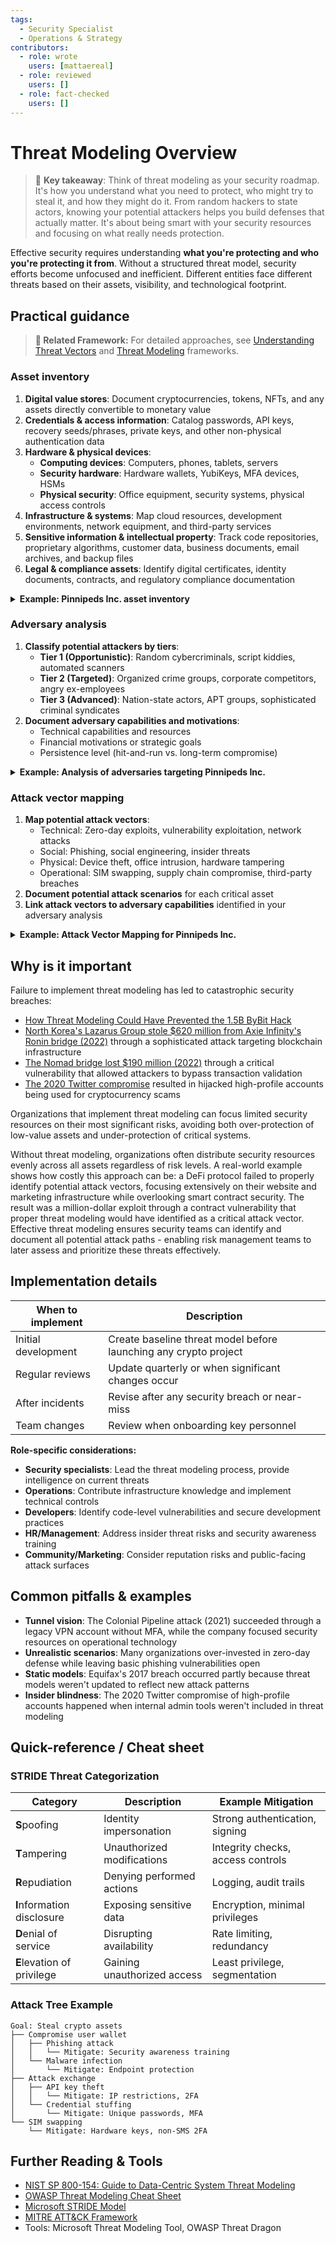 ```yaml
---
tags:
  - Security Specialist
  - Operations & Strategy
contributors:
  - role: wrote
    users: [mattaereal]
  - role: reviewed
    users: []
  - role: fact-checked
    users: []
---
```


# Threat Modeling Overview

> 🔑 **Key takeaway**: Think of threat modeling as your security roadmap. It's how you understand what you need to protect, who might try to steal it, and how they might do it. From random hackers to state actors, knowing your potential attackers helps you build defenses that actually matter. It's about being smart with your security resources and focusing on what really needs protection.

Effective security requires understanding **what you're protecting and who you're protecting it from**. Without a structured threat model, security efforts become unfocused and inefficient. Different entities face different threats based on their assets, visibility, and technological footprint.

## Practical guidance

> **🔗 Related Framework:** For detailed approaches, see [Understanding Threat Vectors](../awareness/understanding-threat-vectors.md) and [Threat Modeling](../threat-modeling/) frameworks.

### Asset inventory

1. **Digital value stores**: Document cryptocurrencies, tokens, NFTs, and any assets directly convertible to monetary value
2. **Credentials & access information**: Catalog passwords, API keys, recovery seeds/phrases, private keys, and other non-physical authentication data
3. **Hardware & physical devices**: 
   - **Computing devices**: Computers, phones, tablets, servers
   - **Security hardware**: Hardware wallets, YubiKeys, MFA devices, HSMs
   - **Physical security**: Office equipment, security systems, physical access controls
4. **Infrastructure & systems**: Map cloud resources, development environments, network equipment, and third-party services
5. **Sensitive information & intellectual property**: Track code repositories, proprietary algorithms, customer data, business documents, email archives, and backup files
6. **Legal & compliance assets**: Identify digital certificates, identity documents, contracts, and regulatory compliance documentation

<details>
<summary><strong>Example: Pinnipeds Inc. asset inventory</strong></summary>

### Pinnipeds Inc. Asset Inventory

Pinnipeds Inc. is a small company with 15 employees. Here's how they categorized their assets:

| Asset Category | Items |
|----------------|-------|
| **Digital value stores** | • Company treasury holding 5 BTC and 50 ETH for operations<br>• Client tokens held in custody during project development<br>• Test tokens on various testnets for development purposes |
| **Credentials & access information** | • Multi-signature wallet configuration (3-of-5 signers)<br>• Password manager company accounts for all employees<br>• Recovery seed phrases (stored separately from devices)<br>• SSH keys for server access<br>• API keys for third-party services |
| **Hardware & physical devices** | **Computing devices:**<br>• 15 developer laptops with encrypted drives<br>• 5 company mobile phones for executives<br>• 2 physical servers for internal development<br><br>**Security hardware:**<br>• Hardware wallets for each founding member (3)<br>• YubiKeys for all developers for GitHub access<br>• Biometric access readers<br><br>**Physical security:**<br>• Office security system with cameras<br>• Card readers for building access<br>• Secure storage for sensitive documents |
| **Infrastructure & systems** | • AWS cloud infrastructure for production environments<br>• GitHub organization with private repositories<br>• CI/CD pipeline tools (Jenkins, GitHub Actions)<br>• Company VPN for remote work<br>• Slack and Discord for internal and client communications |
| **Sensitive information & IP** | • Custom smart contract code for clients<br>• Internal research on blockchain optimization<br>• Client database with contact and project information<br>• Financial records and business strategy documents<br>• Employee personal information |
| **Legal & compliance assets** | • Company incorporation documents<br>• Client contracts and NDAs<br>• Regulatory compliance documentation for different jurisdictions<br>• SSL certificates for company websites<br>• Code audit reports and security assessments |

</details>

### Adversary analysis

1. **Classify potential attackers by tiers**:
   - **Tier 1 (Opportunistic)**: Random cybercriminals, script kiddies, automated scanners
   - **Tier 2 (Targeted)**: Organized crime groups, corporate competitors, angry ex-employees
   - **Tier 3 (Advanced)**: Nation-state actors, APT groups, sophisticated criminal syndicates
2. **Document adversary capabilities and motivations**:
   - Technical capabilities and resources
   - Financial motivations or strategic goals
   - Persistence level (hit-and-run vs. long-term compromise)
  
<details>
<summary><strong>Example: Analysis of adversaries targeting Pinnipeds Inc.</strong></summary>

### Pinnipeds Inc. Adversary Analysis

| Adversary Tier | Characteristics | Examples & Techniques |
|----------------|-----------------|------------------------|
| **Tier 1 (Opportunistic)** | **Who**: Individual hackers, script kiddies, automated scanners/bots<br>**Motivations**: Quick financial gain, building reputation, opportunistic theft<br>**Capabilities**: Using public exploits, basic phishing, automated scanning tools<br>**Targets**: Public-facing infrastructure, employee email accounts, known vulnerabilities | • Crypto wallet draining scams<br>• Generic phishing campaigns<br>• Website defacement<br>• Automated vulnerability scanning |
| **Tier 2 (Targeted)** | **Who**: Organized criminal groups, competitors, disgruntled former employees<br>**Motivations**: Financial theft, competitive advantage, sabotage, revenge<br>**Capabilities**: Custom malware, spear phishing, social engineering, persistent attacks<br>**Targets**: Company treasury wallets, intellectual property, client data, employee credentials | • Targeted social engineering of specific developers<br>• Custom exploits for Pinnipeds' systems<br>• Extended reconnaissance operations<br>• Sophisticated phishing campaigns |
| **Tier 3 (Advanced)** | **Who**: Nation-state actors, sophisticated criminal syndicates, APT groups<br>**Motivations**: Strategic intelligence, large-scale financial theft, disruption<br>**Capabilities**: Zero-day exploits, supply chain attacks, long-term persistence, stealth techniques<br>**Targets**: Crypto treasury, proprietary algorithms, strategic business information, infrastructure access | • Lazarus Group's systematic targeting of cryptocurrency organizations<br>• Supply chain compromises<br>• Advanced persistent threats with long dwell times<br>• Multi-stage attack campaigns |

</details>

### Attack vector mapping

1. **Map potential attack vectors**:
   - Technical: Zero-day exploits, vulnerability exploitation, network attacks
   - Social: Phishing, social engineering, insider threats
   - Physical: Device theft, office intrusion, hardware tampering
   - Operational: SIM swapping, supply chain compromise, third-party breaches
2. **Document potential attack scenarios** for each critical asset
3. **Link attack vectors to adversary capabilities** identified in your adversary analysis

<details>
<summary><strong>Example: Attack Vector Mapping for Pinnipeds Inc.</strong></summary>

### Pinnipeds Inc. Attack Vector Analysis

#### Critical Asset: Treasury Wallet (Financial)

| Attack Vector | Description | Relevant Adversary |
|---------------|-------------|-------------------|
| Phishing | Targeted emails to obtain wallet credentials | Tier 1-2 attackers |
| Social engineering | Manipulating employees to gain access | Tier 2 attackers |
| Supply chain compromise | Compromised wallet software | Tier 3 attackers |
| Insider threat | Disgruntled employee with access | Tier 2 attackers |

#### Critical Asset: Source Code (Intellectual Property)

| Attack Vector | Description | Relevant Adversary |
|---------------|-------------|-------------------|
| GitHub account compromise | Targeting developer credentials | Tier 1-3 attackers |
| CI/CD pipeline injection | Injecting malicious code during build | Tier 3 attackers |
| Code repository breach | Direct attack on GitHub infrastructure | Tier 3 attackers |
| Developer machine compromise | Targeting local development environment | Tier 2-3 attackers |

#### Critical Asset: Client Data (Customer Information)

| Attack Vector | Description | Relevant Adversary |
|---------------|-------------|-------------------|
| Database exploitation | SQL injection or other DB vulnerabilities | Tier 1-2 attackers |
| AWS credential theft | Stolen cloud access credentials | Tier 2 attackers |
| API vulnerabilities | Insecure API endpoints | Tier 1-2 attackers |
| Data in transit interception | Man-in-the-middle attacks | Tier 2-3 attackers |

</details>

## Why is it important

Failure to implement threat modeling has led to catastrophic security breaches:

- [How Threat Modeling Could Have Prevented the 1.5B ByBit Hack](https://blog.trailofbits.com/2025/02/25/how-threat-modeling-could-have-prevented-the-1.5b-bybit-hack/)
- [North Korea's Lazarus Group stole $620 million from Axie Infinity's Ronin bridge (2022)](https://home.treasury.gov/news/press-releases/jy0768) through a sophisticated attack targeting blockchain infrastructure
- [The Nomad bridge lost $190 million (2022)](https://medium.com/nomad-xyz-blog/nomad-bridge-hack-root-cause-analysis-875ad2e5aacd) through a critical vulnerability that allowed attackers to bypass transaction validation
- [The 2020 Twitter compromise](https://blog.twitter.com/en_us/topics/company/2020/an-update-on-our-security-incident) resulted in hijacked high-profile accounts being used for cryptocurrency scams

Organizations that implement threat modeling can focus limited security resources on their most significant risks, avoiding both over-protection of low-value assets and under-protection of critical systems.

Without threat modeling, organizations often distribute security resources evenly across all assets regardless of risk levels. A real-world example shows how costly this approach can be: a DeFi protocol failed to properly identify potential attack vectors, focusing extensively on their website and marketing infrastructure while overlooking smart contract security. The result was a million-dollar exploit through a contract vulnerability that proper threat modeling would have identified as a critical attack vector. Effective threat modeling ensures security teams can identify and document all potential attack paths - enabling risk management teams to later assess and prioritize these threats effectively.

## Implementation details

| When to implement | Description |
|-------------------|-------------|
| Initial development | Create baseline threat model before launching any crypto project |
| Regular reviews | Update quarterly or when significant changes occur |
| After incidents | Revise after any security breach or near-miss |
| Team changes | Review when onboarding key personnel |

**Role-specific considerations:**

- **Security specialists**: Lead the threat modeling process, provide intelligence on current threats
- **Operations**: Contribute infrastructure knowledge and implement technical controls
- **Developers**: Identify code-level vulnerabilities and secure development practices
- **HR/Management**: Address insider threat risks and security awareness training
- **Community/Marketing**: Consider reputation risks and public-facing attack surfaces

## Common pitfalls & examples

- **Tunnel vision**: The Colonial Pipeline attack (2021) succeeded through a legacy VPN account without MFA, while the company focused security resources on operational technology
- **Unrealistic scenarios**: Many organizations over-invested in zero-day defense while leaving basic phishing vulnerabilities open
- **Static models**: Equifax's 2017 breach occurred partly because threat models weren't updated to reflect new attack patterns
- **Insider blindness**: The 2020 Twitter compromise of high-profile accounts happened when internal admin tools weren't included in threat modeling

## Quick-reference / Cheat sheet

### STRIDE Threat Categorization

| Category | Description | Example Mitigation |
|----------|-------------|-------------------|
| **S**poofing | Identity impersonation | Strong authentication, signing |
| **T**ampering | Unauthorized modifications | Integrity checks, access controls |
| **R**epudiation | Denying performed actions | Logging, audit trails |
| **I**nformation disclosure | Exposing sensitive data | Encryption, minimal privileges |
| **D**enial of service | Disrupting availability | Rate limiting, redundancy |
| **E**levation of privilege | Gaining unauthorized access | Least privilege, segmentation |

### Attack Tree Example

```
Goal: Steal crypto assets
├── Compromise user wallet
│   ├── Phishing attack
│   │   └── Mitigate: Security awareness training
│   └── Malware infection
│       └── Mitigate: Endpoint protection
├── Attack exchange
│   ├── API key theft
│   │   └── Mitigate: IP restrictions, 2FA
│   └── Credential stuffing
│       └── Mitigate: Unique passwords, MFA
└── SIM swapping
    └── Mitigate: Hardware keys, non-SMS 2FA
```

## Further Reading & Tools

- [NIST SP 800-154: Guide to Data-Centric System Threat Modeling](https://csrc.nist.gov/publications/detail/sp/800-154/draft)
- [OWASP Threat Modeling Cheat Sheet](https://cheatsheetseries.owasp.org/cheatsheets/Threat_Modeling_Cheat_Sheet.html)
- [Microsoft STRIDE Model](https://learn.microsoft.com/en-us/azure/security/develop/threat-modeling-tool-threats)
- [MITRE ATT&CK Framework](https://attack.mitre.org/)
- Tools: Microsoft Threat Modeling Tool, OWASP Threat Dragon
